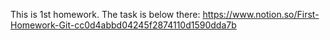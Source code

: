 This is 1st homework.
The task is below there:
https://www.notion.so/First-Homework-Git-cc0d4abbd04245f2874110d1590dda7b

